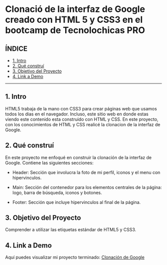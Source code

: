 # Clonació de la interfaz de Google creado con HTML 5 y CSS3 en el bootcamp de Tecnolochicas PRO


## **ÍNDICE**

* [1. Intro](https://github.com/johanaagonzalesm7/Clonacion_Google/blob/main/README.md#1-intro)
* [2. Qué construí](https://github.com/johanaagonzalesm7/Clonacion_Google/blob/main/README.md#2-qu%C3%A9-constru%C3%AD)
* [3. Objetivo del Proyecto](https://github.com/johanaagonzalesm7/Clonacion_Google/blob/main/README.md#3-objetivo-del-proyecto)
* [4. Link a Demo](https://github.com/johanaagonzalesm7/Clonacion_Google/blob/main/README.md#4-link-a-demo)

****

## 1. Intro
HTML5 trabaja de la mano con CSS3 para crear páginas web que usamos todos los dias en el navegador. Incluso, este sitio web en donde estas viendo este contenido esta construido con HTML y CSS. En este proyecto, con los conocimientos de HTML y CSS realicé la clonacion de la interfaz de Google.

## 2. Qué construí
En este proyecto me enfoqué en construir la clonación de la interfaz de Google. Contiene las siguientes secciones:  

* Header: Sección que involucra la foto de mi perfil, iconos y el menu con hipervinculos.

* Main: Sección del contenedor para los elementos centrales de la página: logo, barra de búsqueda, iconos y botones.

* Footer: Sección que incluye hipervinculos al final de la página.

## 3. Objetivo del Proyecto
Comprender a utilizar las etiquetas estándar de HTML5 y CSS3.

## 4. Link a Demo
Aquí puedes visualizar mi proyecto terminado: [Clonación de Google](https://musical-centaur-443435.netlify.app/)

